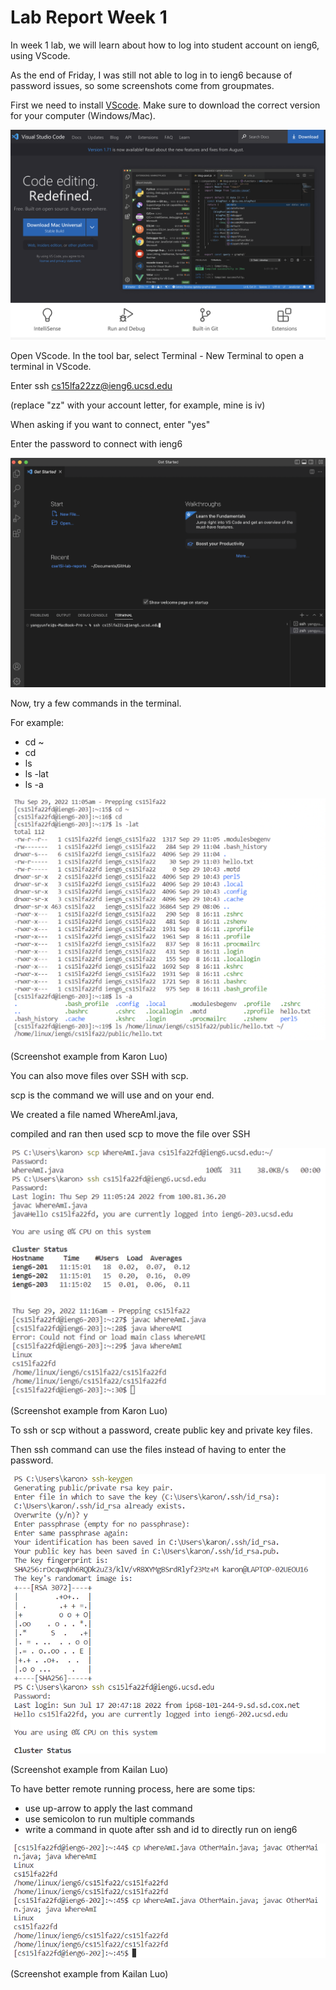 # Lab Report Week 1

In week 1 lab, we will learn about how to log into student account on ieng6, using VScode.

As the end of Friday, I was still not able to log in to ieng6 because of password issues, so some screenshots come from groupmates.

First we need to install [VScode](http://code.visualstudio.com/).
Make sure to download the correct version for your computer (Windows/Mac).

![Image](https://github.com/fergusyyang/cse15l-lab-reports/blob/main/VScode%20download%20page.png)

Open VScode. In the tool bar, select Terminal - New Terminal to open a terminal in VScode.

Enter ssh cs15lfa22zz@ieng6.ucsd.edu

(replace "zz" with your account letter, for example, mine is iv)

When asking if you want to connect, enter "yes"

Enter the password to connect with ieng6

![Image](https://github.com/fergusyyang/cse15l-lab-reports/blob/main/VScode%20terminal.png)

Now, try a few commands in the terminal. 

For example:

* cd ~
* cd
* ls
* ls -lat
* ls -a

![Image](https://github.com/fergusyyang/cse15l-lab-reports/blob/main/try%20commands.png)

(Screenshot example from Karon Luo)

You can also move files over SSH with scp.

scp is the command we will use and on your end.

We created a file named WhereAmI.java, 

compiled and ran then used scp to move the file over SSH

![Image](https://github.com/fergusyyang/cse15l-lab-reports/blob/main/scp.png)

(Screenshot example from Karon Luo)

To ssh or scp without a password, create public key and private key files.

Then ssh command can use the files instead of having to enter the password.

![Image](https://github.com/fergusyyang/cse15l-lab-reports/blob/main/SSH%20Keys.png)

(Screenshot example from Kailan Luo)

To have better remote running process, here are some tips:

* use up-arrow to apply the last command
* use semicolon to run multiple commands
* write a command in quote after ssh and id to directly run on ieng6

![Image](https://github.com/fergusyyang/cse15l-lab-reports/blob/main/Optimizing%20Remote%20Running.png)

(Screenshot example from Kailan Luo)
